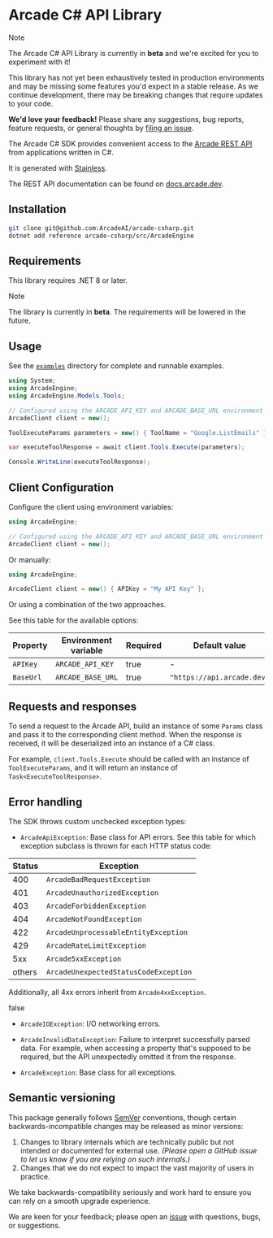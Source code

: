 # Arcade C# API Library

> [!NOTE]
> The Arcade C# API Library is currently in **beta** and we're excited for you to experiment with it!
>
> This library has not yet been exhaustively tested in production environments and may be missing some features you'd expect in a stable release. As we continue development, there may be breaking changes that require updates to your code.
>
> **We'd love your feedback!** Please share any suggestions, bug reports, feature requests, or general thoughts by [filing an issue](https://www.github.com/ArcadeAI/arcade-csharp/issues/new).

The Arcade C# SDK provides convenient access to the [Arcade REST API](https://docs.arcade.dev) from applications written in C#.

It is generated with [Stainless](https://www.stainless.com/).

The REST API documentation can be found on [docs.arcade.dev](https://docs.arcade.dev).

## Installation

```bash
git clone git@github.com:ArcadeAI/arcade-csharp.git
dotnet add reference arcade-csharp/src/ArcadeEngine
```

## Requirements

This library requires .NET 8 or later.

> [!NOTE]
> The library is currently in **beta**. The requirements will be lowered in the future.

## Usage

See the [`examples`](examples) directory for complete and runnable examples.

```csharp
using System;
using ArcadeEngine;
using ArcadeEngine.Models.Tools;

// Configured using the ARCADE_API_KEY and ARCADE_BASE_URL environment variables
ArcadeClient client = new();

ToolExecuteParams parameters = new() { ToolName = "Google.ListEmails" };

var executeToolResponse = await client.Tools.Execute(parameters);

Console.WriteLine(executeToolResponse);
```

## Client Configuration

Configure the client using environment variables:

```csharp
using ArcadeEngine;

// Configured using the ARCADE_API_KEY and ARCADE_BASE_URL environment variables
ArcadeClient client = new();
```

Or manually:

```csharp
using ArcadeEngine;

ArcadeClient client = new() { APIKey = "My API Key" };
```

Or using a combination of the two approaches.

See this table for the available options:

| Property  | Environment variable | Required | Default value              |
| --------- | -------------------- | -------- | -------------------------- |
| `APIKey`  | `ARCADE_API_KEY`     | true     | -                          |
| `BaseUrl` | `ARCADE_BASE_URL`    | true     | `"https://api.arcade.dev"` |

## Requests and responses

To send a request to the Arcade API, build an instance of some `Params` class and pass it to the corresponding client method. When the response is received, it will be deserialized into an instance of a C# class.

For example, `client.Tools.Execute` should be called with an instance of `ToolExecuteParams`, and it will return an instance of `Task<ExecuteToolResponse>`.

## Error handling

The SDK throws custom unchecked exception types:

- `ArcadeApiException`: Base class for API errors. See this table for which exception subclass is thrown for each HTTP status code:

| Status | Exception                             |
| ------ | ------------------------------------- |
| 400    | `ArcadeBadRequestException`           |
| 401    | `ArcadeUnauthorizedException`         |
| 403    | `ArcadeForbiddenException`            |
| 404    | `ArcadeNotFoundException`             |
| 422    | `ArcadeUnprocessableEntityException`  |
| 429    | `ArcadeRateLimitException`            |
| 5xx    | `Arcade5xxException`                  |
| others | `ArcadeUnexpectedStatusCodeException` |

Additionally, all 4xx errors inherit from `Arcade4xxException`.

false

- `ArcadeIOException`: I/O networking errors.

- `ArcadeInvalidDataException`: Failure to interpret successfully parsed data. For example, when accessing a property that's supposed to be required, but the API unexpectedly omitted it from the response.

- `ArcadeException`: Base class for all exceptions.

## Semantic versioning

This package generally follows [SemVer](https://semver.org/spec/v2.0.0.html) conventions, though certain backwards-incompatible changes may be released as minor versions:

1. Changes to library internals which are technically public but not intended or documented for external use. _(Please open a GitHub issue to let us know if you are relying on such internals.)_
2. Changes that we do not expect to impact the vast majority of users in practice.

We take backwards-compatibility seriously and work hard to ensure you can rely on a smooth upgrade experience.

We are keen for your feedback; please open an [issue](https://www.github.com/ArcadeAI/arcade-csharp/issues) with questions, bugs, or suggestions.
